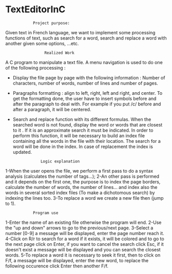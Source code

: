 # TextEditorInC
                Project purpose:

  Given text in French language, we want to implement some processing functions of
text, such as search for a word, search and replace a word with another given some options, ...etc.


                     Realized Work
					 
  A C program to manipulate a text file. A menu navigation is used to do one of the following processing :
- Display the file page by page with the following information : Number of characters, number of words, number of lines and number of pages.
- Paragraphs formatting : align to left, right, left and right, and center. To get the formatting done, the user have to insert symbols before and after the paragraph to deal with. For example if you put /c/ before and after a paragraph, it will be centered.
- Search and replace function with its different formulas. When the searched word is not found, display the word or words that are closest to it . If it is an approximate search it must be indicated. In order to perform this function, it will be necessary to build an index file containing all the words in the file with their location. The search for a word will be done in the index. In case of replacement the index is updated.

                  Logic explanation
				  
1-When the user opens the file, we perform a first pass to do a syntax analysis (calculates the number of tags...);
2-An other pass is performed and it depends on the first one, the purpose is to index the page borders, calculate the number of words, the number of lines... and index also the words in several sorted index files (To make a dichotomous search) by indexing the lines too.
3-To replace a word we create a new file then (jump to 1).

                Program use
				
1-Enter the name of an existing file otherwise the program will end.
2-Use the "up and down" arrows to go to the previous/next page.
3-Select a number [0-9] a message will be displayed, enter the page number reach it.
4-Click on R/r to search for a word if it exists, it will be colored and to go to the next page click on Enter, if you want to cancel the search click Esc, if it doesn't exist a message will be displayed and you can search the closest words.
5-To replace a word it is necessary to seek it first, then to click on F/f, a message will be displayed, enter the new word, to replace the following occurence click Enter then another F/f.

